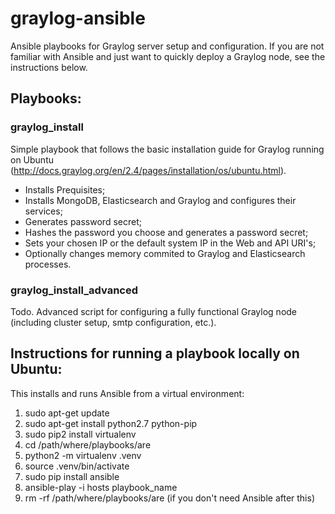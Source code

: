 # graylog-ansible
Ansible playbooks for Graylog server setup and configuration.
If you are not familiar with Ansible and just want to quickly deploy 
a Graylog node, see the instructions below.

## Playbooks:
### graylog_install
Simple playbook that follows the basic installation guide for Graylog running on Ubuntu (http://docs.graylog.org/en/2.4/pages/installation/os/ubuntu.html).
- Installs  Prequisites;
- Installs MongoDB, Elasticsearch and Graylog and configures their services;
- Generates password secret;
- Hashes the password you choose and generates a password secret;
- Sets your chosen IP or the default system IP in the Web and API URI's;
- Optionally changes memory commited to Graylog and Elasticsearch processes.


### graylog_install_advanced
Todo. Advanced script for configuring a fully functional Graylog node (including cluster setup, smtp configuration, etc.).

## Instructions for running a playbook locally on Ubuntu:
This installs and runs Ansible from a virtual environment:

1. sudo apt-get update
2. sudo apt-get install python2.7 python-pip
3. sudo pip2 install virtualenv
4. cd /path/where/playbooks/are
5. python2 -m virtualenv .venv
6. source .venv/bin/activate
7. sudo pip install ansible
8. ansible-play -i hosts playbook_name
9. rm -rf /path/where/playbooks/are (if you don't need Ansible after this)
